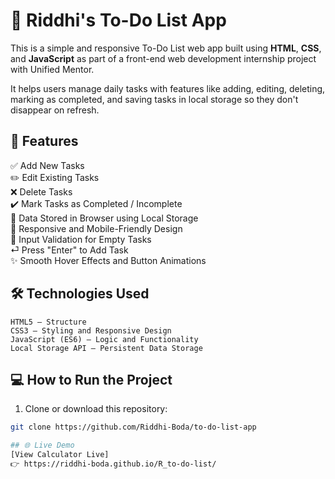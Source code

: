# 📝 Riddhi's To-Do List App  

This is a simple and responsive To-Do List web app built using **HTML**, **CSS**, and **JavaScript** as part of a front-end web development internship project with Unified Mentor.

It helps users manage daily tasks with features like adding, editing, deleting, marking as completed, and saving tasks in local storage so they don't disappear on refresh.

## 📌 Features  

✅ Add New Tasks  
✏️ Edit Existing Tasks  
❌ Delete Tasks  
✔️ Mark Tasks as Completed / Incomplete  
💾 Data Stored in Browser using Local Storage  
📱 Responsive and Mobile-Friendly Design  
🧠 Input Validation for Empty Tasks  
⏎ Press "Enter" to Add Task  
✨ Smooth Hover Effects and Button Animations

## 🛠️ Technologies Used  
    HTML5 – Structure  
    CSS3 – Styling and Responsive Design  
    JavaScript (ES6) – Logic and Functionality  
    Local Storage API – Persistent Data Storage

## 💻 How to Run the Project  
1. Clone or download this repository:  
```bash
git clone https://github.com/Riddhi-Boda/to-do-list-app

## 🌐 Live Demo
[View Calculator Live]
👉 https://riddhi-boda.github.io/R_to-do-list/


